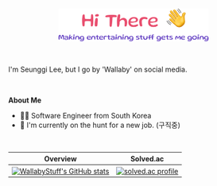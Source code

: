 <br>

<p align="center"><img width="60%" alt="Hi there" src="./images/greeting.png" /></a></p>

<br>

I'm Seunggi Lee, but I go by 'Wallaby' on social media.

<br>

**About Me**

- 🧑‍💻 Software Engineer from South Korea
- 👀 I'm currently on the hunt for a new job. (구직중)

<br>

| Overview | Solved.ac |
| :------: | :-------: |
| <a href="https://github.com/WallabyStuff"><img align="center" src="https://github-readme-stats.vercel.app/api?username=WallabyStuff&show_icons=true&theme=outrun" alt="WallabyStuff's GitHub stats" style="height: 150px;" /></a> | <a href="https://solved.ac/sunneybob"><img align="center" src="http://mazassumnida.wtf/api/v2/generate_badge?boj=sunneybob" alt="solved.ac profile" style="height: 150px;" /></a> |
